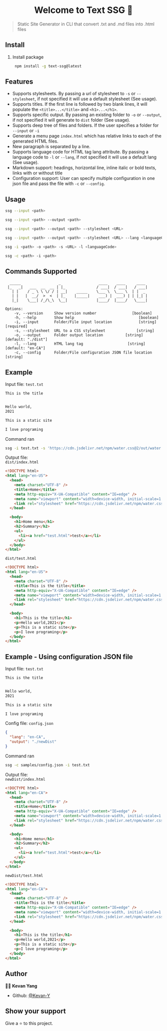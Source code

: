 <h1 align="center">Welcome to Text SSG 👋</h1>

> Static Site Generator in CLI that convert .txt and .md files into .html files

## Install

1. Install package

   ```bash
    npm install -g text-ssg@latest
   ```

## Features

- Supports stylesheets. By passing a url of stylesheet to `-s` or `--stylesheet`, if not specified
  it will use a default stylesheet (See usage).
- Supports titles. If the first line is followed by two blank lines, it will populate the
  `<title>...</title>` and `<h1>...</h1>`.
- Supports specific output. By passing an existing folder to `-o` or `--output`, if not specified it
  will generate to `dist` folder (See usage).
- Supports deep tree of files and folders. If the user specifies a folder for `--input` or `-i`
- Generate a menu page `index.html` which has relative links to each of the generated HTML files.
- New paragraph is separated by a line.
- Supports language code for HTML tag lang attribute. By passing a language code to `-l` or
  `--lang`, if not specified it will use a default lang (See usage).
- Markdown support: headings, horizontal line, inline italic or bold texts, links with or without
  title
- Configuration support: User can specify multiple configuration in one json file and pass the file
  with `-c` or `--config`.

## Usage

```bash
ssg --input <path>

ssg --input <path> --output <path>

ssg --input <path> --output <path> --stylesheet <URL>

ssg --input <path> --output <path> --stylesheet <URL> --lang <languageCode>

ssg -i <path> -o <path> -s <URL> -l <languageCode>

ssg -c <path> -i <path>
```

## Commands Supported

```none
  _____                 _                 ____    ____     ____
 |_   _|   ___  __  __ | |_              / ___|  / ___|   / ___|
   | |    / _ \ \ \/ / | __|    _____    \___ \  \___ \  | |  _
   | |   |  __/  >  <  | |_    |_____|    ___) |  ___) | | |_| |
   |_|    \___| /_/\_\  \__|             |____/  |____/   \____|

Options:
    -v, --version     Show version number                [boolean]
    -h, --help        Show help                             [boolean]
    -i, --input       Folder/File input location            [string] [required]
    -s, --stylesheet  URL to a CSS stylesheet              [string]
    -o, --output      Folder output location          [string] [default: "./dist"]
    -l, --lang        HTML lang tag                    [string] [default: "en-CA"]
    -c, --config      Folder/File configuration JSON file location        [string]
```

## Example

Input file: `test.txt`

```txt
This is the title


Hello world,
2021

This is a static site

I love programing
```

Command ran

```bash
ssg -i test.txt -s 'https://cdn.jsdelivr.net/npm/water.css@2/out/water.css' -l en-US
```

Output file: <br/>`dist/index.html`

```html
<!DOCTYPE html>
<html lang="en-US">
  <head>
    <meta charset="UTF-8" />
    <title>Home</title>
    <meta http-equiv="X-UA-Compatible" content="IE=edge" />
    <meta name="viewport" content="width=device-width, initial-scale=1.0" />
    <link rel="stylesheet" href="https://cdn.jsdelivr.net/npm/water.css@2/out/water.css" />
  </head>

  <body>
    <h1>Home menu</h1>
    <h2>Summary</h2>
    <ul>
      <li><a href="test.html">test</a></li>
    </ul>
  </body>
</html>
```

`dist/test.html`

```html
<!DOCTYPE html>
<html lang="en-US">
  <head>
    <meta charset="UTF-8" />
    <title>This is the title</title>
    <meta http-equiv="X-UA-Compatible" content="IE=edge" />
    <meta name="viewport" content="width=device-width, initial-scale=1.0" />
    <link rel="stylesheet" href="https://cdn.jsdelivr.net/npm/water.css@2/out/water.css" />
  </head>

  <body>
    <h1>This is the title</h1>
    <p>Hello world,2021</p>
    <p>This is a static site</p>
    <p>I love programing</p>
  </body>
</html>
```

## Example - Using configuration JSON file

Input file: `test.txt`

```txt
This is the title


Hello world,
2021

This is a static site

I love programing
```

Config file: `config.json`

```json
{
  "lang": "en-CA",
  "output": "./newDist"
}
```

Command ran

```bash
ssg -c samples/config.json -i test.txt
```

Output file: <br/>`newDist/index.html`

```html
<!DOCTYPE html>
<html lang="en-CA">
  <head>
    <meta charset="UTF-8" />
    <title>Home</title>
    <meta http-equiv="X-UA-Compatible" content="IE=edge" />
    <meta name="viewport" content="width=device-width, initial-scale=1.0" />
    <link rel="stylesheet" href="https://cdn.jsdelivr.net/npm/water.css@2/out/water.css" />
  </head>

  <body>
    <h1>Home menu</h1>
    <h2>Summary</h2>
    <ul>
      <li><a href="test.html">test</a></li>
    </ul>
  </body>
</html>
```

`newDist/test.html`

```html
<!DOCTYPE html>
<html lang="en-CA">
  <head>
    <meta charset="UTF-8" />
    <title>This is the title</title>
    <meta http-equiv="X-UA-Compatible" content="IE=edge" />
    <meta name="viewport" content="width=device-width, initial-scale=1.0" />
    <link rel="stylesheet" href="https://cdn.jsdelivr.net/npm/water.css@2/out/water.css" />
  </head>

  <body>
    <h1>This is the title</h1>
    <p>Hello world,2021</p>
    <p>This is a static site</p>
    <p>I love programing</p>
  </body>
</html>
```

## Author

👨‍💻 **Kevan Yang**

- Github: [@Kevan-Y](https://github.com/Kevan-Y)

## Show your support

Give a ⭐️ to this project.
